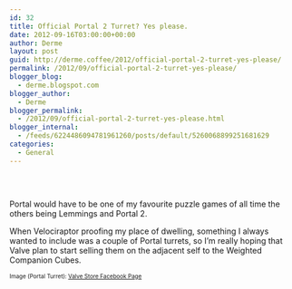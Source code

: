 ```yaml
---
id: 32
title: Official Portal 2 Turret? Yes please.
date: 2012-09-16T03:00:00+00:00
author: Derme
layout: post
guid: http://derme.coffee/2012/official-portal-2-turret-yes-please/
permalink: /2012/09/official-portal-2-turret-yes-please/
blogger_blog:
  - derme.blogspot.com
blogger_author:
  - Derme
blogger_permalink:
  - /2012/09/official-portal-2-turret-yes-please.html
blogger_internal:
  - /feeds/6224486094781961260/posts/default/5260068899251681629
categories:
  - General
---
```

<div align="center">
  <div style="clear: both; text-align: center;">
    <a style="margin-left: 1em; margin-right: 1em;" href="http://derme.coffee/wp-content/uploads/2012/09/valve-portal-2-sentry-turret-teaser.jpg"><img src="http://derme.coffee/wp-content/uploads/2012/09/valve-portal-2-sentry-turret-teaser.jpg" alt="" border="0" /></a>
  </div>
  
  <p>
    &nbsp;
  </p>
</div>

Portal would have to be one of my favourite puzzle games of all time the others being Lemmings and Portal 2.

When Velociraptor proofing my place of dwelling, something I always wanted to include was a couple of Portal turrets, so I&#8217;m really hoping that Valve plan to start selling them on the adjacent self to the Weighted Companion Cubes.

<span style="font-size: x-small;">Image (Portal Turret): <a href="https://www.facebook.com/TheValveStore">Valve Store Facebook Page</a></span>